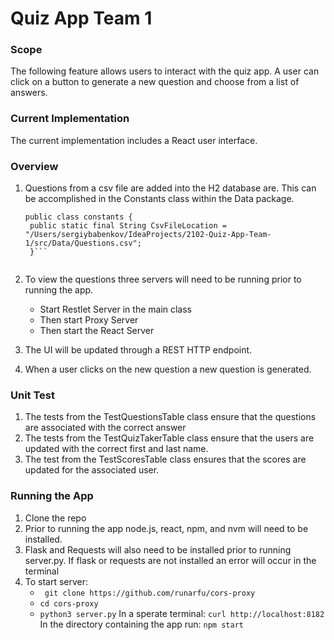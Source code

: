 # Quiz App Team 1

### Scope

The following feature allows users to interact with the quiz app. A user can click on a button to generate a new
question and choose
from a list of answers.

### Current Implementation

The current implementation includes a React user interface.

### Overview

1. Questions from a csv file are added into the H2 database are. This can be accomplished in the Constants class within
   the Data package.

   ```package Data;
   public class constants {
    public static final String CsvFileLocation = "/Users/sergiybabenkov/IdeaProjects/2102-Quiz-App-Team-1/src/Data/Questions.csv"; 
    }```
    
2. To view the questions three servers will need to be running prior to running the app.
    + Start Restlet Server in the main class
    + Then start Proxy Server
    + Then start the React Server
3. The UI will be updated through a REST HTTP endpoint.
4. When a user clicks on the new question a new question is generated.

### Unit Test

1. The tests from the TestQuestionsTable class ensure that the questions are associated with the correct answer
2. The tests from the TestQuizTakerTable class ensure that the users are updated with the correct first and last name.
3. The test from the TestScoresTable class ensures that the scores are updated for the associated user.

### Running the App

1. Clone the repo
2. Prior to running the app node.js, react, npm, and nvm will need to be installed.
3. Flask and Requests will also need to be installed prior to running server.py. If flask or requests are not installed
   an error will occur in the terminal
5. To start server:
    + ``` git clone https://github.com/runarfu/cors-proxy```
    + ```cd cors-proxy```
    + ``` python3 server.py ```
      In a sperate terminal:
      ```curl http://localhost:8182```
      In the directory containing the app run:
      ```npm start```
